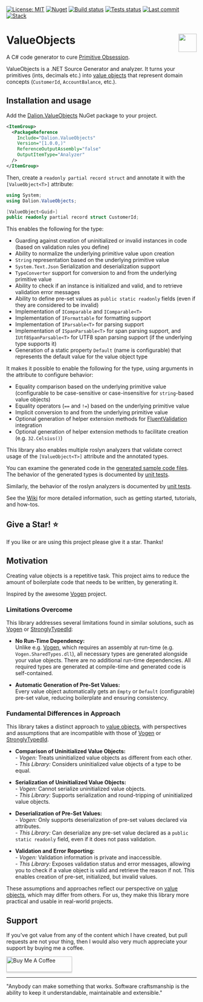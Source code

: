 [![License: MIT](https://img.shields.io/badge/License-MIT-yellow.svg)](https://opensource.org/licenses/MIT)
[![Nuget](https://img.shields.io/nuget/v/Dalion.ValueObjects)](https://www.nuget.org/packages/Dalion.ValueObjects/)
[![Build status](https://ci.appveyor.com/api/projects/status/nrvheog39e1xy4ge?svg=true)](https://ci.appveyor.com/project/DavidLievrouw/valueobjects)
[![Tests status](https://img.shields.io/appveyor/tests/DavidLievrouw/valueobjects?compact_message)](https://ci.appveyor.com/project/DavidLievrouw/valueobjects)
[![Last commit](https://img.shields.io/github/last-commit/DavidLievrouw/ValueObjects)](https://github.com/DavidLievrouw/ValueObjects)
[![Stack](https://img.shields.io/badge/.NET-512BD4?style=flat&logo=.net&logoColor=white)](https://dotnet.microsoft.com)

# ValueObjects [<img src="https://dalion.eu/dalion128.png" align="right" width="48">](https://www.dalion.eu)

A C# code generator to cure [Primitive Obsession](https://refactoring.guru/smells/primitive-obsession).

ValueObjects is a .NET Source Generator and analyzer. It turns your primitives (ints, decimals etc.) into [value objects](https://en.wikipedia.org/wiki/Value_object) that represent domain concepts (`CustomerId`, `AccountBalance`, etc.).

## Installation and usage

Add the [Dalion.ValueObjects](https://www.nuget.org/packages/Dalion.ValueObjects/) NuGet package to your project.

```xml
<ItemGroup>
  <PackageReference
    Include="Dalion.ValueObjects"
    Version="[1.0.0,)"
    ReferenceOutputAssembly="false"
    OutputItemType="Analyzer"
  />
</ItemGroup>
```

Then, create a `readonly partial record struct` and annotate it with the `[ValueObject<T>]` attribute:

```csharp
using System;
using Dalion.ValueObjects;

[ValueObject<Guid>]
public readonly partial record struct CustomerId;
```

This enables the following for the type:

- Guarding against creation of uninitialized or invalid instances in code (based on validation rules you define)
- Ability to normalize the underlying primitive value upon creation
- `String` representation based on the underlying primitive value
- `System.Text.Json` Serialization and deserialization support
- `TypeConverter` support for conversion to and from the underlying primitive value
- Ability to check if an instance is initialized and valid, and to retrieve validation error messages
- Ability to define pre-set values as `public static readonly` fields (even if they are considered to be invalid)
- Implementation of `IComparable` and `IComparable<T>`
- Implementation of `IFormattable` for formatting support
- Implementation of `IParsable<T>` for parsing support
- Implementation of `ISpanParsable<T>` for span parsing support, and `IUtf8SpanParsable<T>` for UTF8 span parsing support (if the underlying type supports it)
- Generation of a static property `Default` (name is configurable) that represents the default value for the value object type

It makes it possible to enable the following for the type, using arguments in the attribute to configure behavior:

- Equality comparison based on the underlying primitive value (configurable to be case-sensitive or case-insensitive for `string`-based value objects)
- Equality operators (`==` and `!=`) based on the underlying primitive value
- Implicit conversion to and from the underlying primitive value
- Optional generation of helper extension methods for [FluentValidation](https://docs.fluentvalidation.net) integration
- Optional generation of helper extension methods to facilitate creation (e.g. `32.Celsius()`)

This library also enables multiple roslyn analyzers that validate correct usage of the `[ValueObject<T>]` attribute and the annotated types.

You can examine the generated code in the [generated sample code files](/DavidLievrouw/ValueObjects/tree/main/src/Dalion.ValueObjects.Samples/Generated/Dalion.ValueObjects/Dalion.ValueObjects.Generation.ValueObjectGenerator). The behavior of the generated types is documented by [unit tests](https://github.com/DavidLievrouw/ValueObjects/tree/main/src/Dalion.ValueObjects.Tests/Samples).

Similarly, the behavior of the roslyn analyzers is documented by [unit tests](https://github.com/DavidLievrouw/ValueObjects/tree/main/src/Dalion.ValueObjects.Rules.Tests).

See the [Wiki](https://github.com/DavidLievrouw/ValueObjects/wiki) for more detailed information, such as getting started, tutorials, and how-tos.

## Give a Star! :star:
If you like or are using this project please give it a star. Thanks!

## Motivation

Creating value objects is a repetitive task. This project aims to reduce the amount of boilerplate code that needs to be written, by generating it.

Inspired by the awesome [Vogen](https://github.com/SteveDunn/Vogen) project.

### Limitations Overcome

This library addresses several limitations found in similar solutions, such as [Vogen](https://github.com/SteveDunn/Vogen) or [StronglyTypedId](https://github.com/andrewlock/StronglyTypedId):

- **No Run-Time Dependency:**  
  Unlike e.g. [Vogen](https://github.com/SteveDunn/Vogen), which requires an assembly at run-time (e.g. `Vogen.SharedTypes.dll`), all necessary types are generated alongside your value objects\. There are no additional run-time dependencies\. All required types are generated at compile-time and generated code is self-contained\.

- **Automatic Generation of Pre-Set Values:**  
  Every value object automatically gets an `Empty` or `Default` (configurable) pre-set value, reducing boilerplate and ensuring consistency\.

### Fundamental Differences in Approach

This library takes a distinct approach to [value objects](https://en.wikipedia.org/wiki/Value_object), with perspectives and assumptions that are incompatible with those of [Vogen](https://github.com/SteveDunn/Vogen) or [StronglyTypedId](https://github.com/andrewlock/StronglyTypedId).

- **Comparison of Uninitialized Value Objects:**  
  \- *Vogen:* Treats uninitialized value objects as different from each other\.  
  \- *This Library:* Considers uninitialized value objects of a type to be equal\.

- **Serialization of Uninitialized Value Objects:**  
  \- *Vogen:* Cannot serialize uninitialized value objects\.  
  \- *This Library:* Supports serialization and round-tripping of uninitialized value objects\.

- **Deserialization of Pre-Set Values:**  
  \- *Vogen:* Only supports deserialization of pre-set values declared via attributes\.  
  \- *This Library:* Can deserialize any pre-set value declared as a `public static readonly` field, even if it does not pass validation\.

- **Validation and Error Reporting:**  
  \- *Vogen:* Validation information is private and inaccessible\.  
  \- *This Library:* Exposes validation status and error messages, allowing you to check if a value object is valid and retrieve the reason if not\. This enables creation of pre-set, initialized, but invalid values\.

These assumptions and approaches reflect our perspective on [value objects](https://en.wikipedia.org/wiki/Value_object), which may differ from others. For us, they make this library more practical and usable in real-world projects.

## Support

If you've got value from any of the content which I have created, but pull requests are not your thing, then I would also very much appreciate your support by buying me a coffee.

<a href="https://www.buymeacoffee.com/DavidLievrouw" target="_blank"><img src="https://www.buymeacoffee.com/assets/img/custom_images/orange_img.png" alt="Buy Me A Coffee" style="height: 41px !important;width: 174px !important;box-shadow: 0px 3px 2px 0px rgba(190, 190, 190, 0.5) !important;-webkit-box-shadow: 0px 3px 2px 0px rgba(190, 190, 190, 0.5) !important;" ></a>

---
"Anybody can make something that works. Software craftsmanship is the ability to keep it understandable, maintainable and extensible."